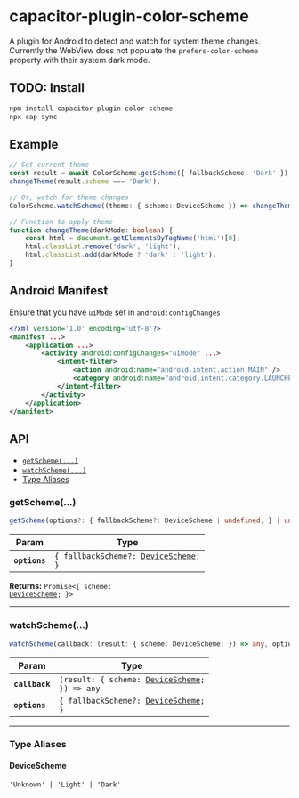 # capacitor-plugin-color-scheme

A plugin for Android to detect and watch for system theme changes. Currently the WebView does not populate the `prefers-color-scheme` property with their system dark mode.

## TODO: Install

```bash
npm install capacitor-plugin-color-scheme
npx cap sync
```

## Example

```typescript
// Set current theme
const result = await ColorScheme.getScheme({ fallbackScheme: 'Dark' });
changeTheme(result.scheme === 'Dark');

// Or, watch for theme changes
ColorScheme.watchScheme((theme: { scheme: DeviceScheme }) => changeTheme(theme === 'Dark'), { fallbackScheme: 'Dark');

// Function to apply theme
function changeTheme(darkMode: boolean) {
    const html = document.getElementsByTagName('html')[0];
    html.classList.remove('dark', 'light');
    html.classList.add(darkMode ? 'dark' : 'light');
}
```

## Android Manifest

Ensure that you have `uiMode` set in `android:configChanges`

```xml
<?xml version='1.0' encoding='utf-8'?>
<manifest ...>
    <application ...>
        <activity android:configChanges="uiMode" ...>
            <intent-filter>
                <action android:name="android.intent.action.MAIN" />
                <category android:name="android.intent.category.LAUNCHER" />
            </intent-filter>
        </activity>
    </application>
</manifest>
```

## API

<docgen-index>

* [`getScheme(...)`](#getscheme)
* [`watchScheme(...)`](#watchscheme)
* [Type Aliases](#type-aliases)

</docgen-index>

<docgen-api>
<!--Update the source file JSDoc comments and rerun docgen to update the docs below-->

### getScheme(...)

```typescript
getScheme(options?: { fallbackScheme?: DeviceScheme | undefined; } | undefined) => Promise<{ scheme: DeviceScheme; }>
```

| Param         | Type                                                                        |
| ------------- | --------------------------------------------------------------------------- |
| **`options`** | <code>{ fallbackScheme?: <a href="#devicescheme">DeviceScheme</a>; }</code> |

**Returns:** <code>Promise&lt;{ scheme: <a href="#devicescheme">DeviceScheme</a>; }&gt;</code>

--------------------


### watchScheme(...)

```typescript
watchScheme(callback: (result: { scheme: DeviceScheme; }) => any, options?: { fallbackScheme?: DeviceScheme | undefined; } | undefined) => Promise<void>
```

| Param          | Type                                                                                   |
| -------------- | -------------------------------------------------------------------------------------- |
| **`callback`** | <code>(result: { scheme: <a href="#devicescheme">DeviceScheme</a>; }) =&gt; any</code> |
| **`options`**  | <code>{ fallbackScheme?: <a href="#devicescheme">DeviceScheme</a>; }</code>            |

--------------------


### Type Aliases


#### DeviceScheme

<code>'Unknown' | 'Light' | 'Dark'</code>

</docgen-api>
